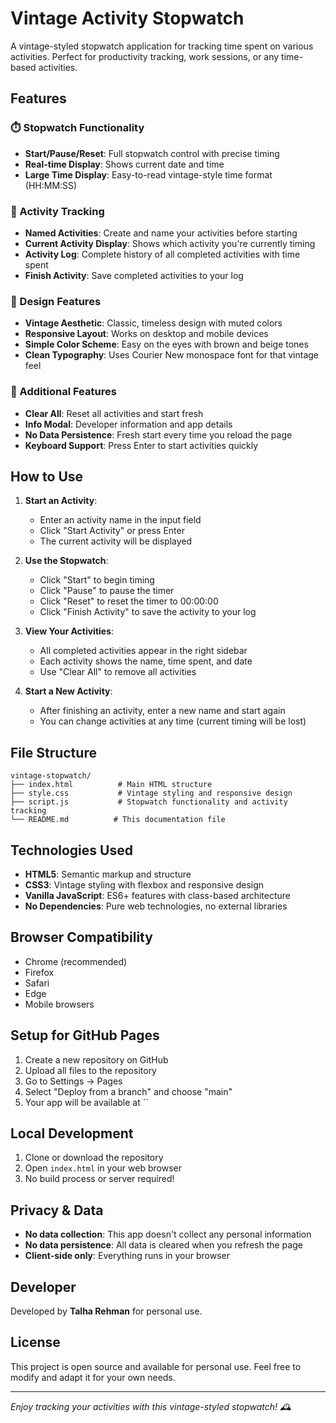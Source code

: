 # Vintage Activity Stopwatch

A vintage-styled stopwatch application for tracking time spent on various activities. Perfect for productivity tracking, work sessions, or any time-based activities.

## Features

### ⏱️ Stopwatch Functionality
- **Start/Pause/Reset**: Full stopwatch control with precise timing
- **Real-time Display**: Shows current date and time
- **Large Time Display**: Easy-to-read vintage-style time format (HH:MM:SS)

### 📝 Activity Tracking
- **Named Activities**: Create and name your activities before starting
- **Current Activity Display**: Shows which activity you're currently timing
- **Activity Log**: Complete history of all completed activities with time spent
- **Finish Activity**: Save completed activities to your log

### 🎨 Design Features
- **Vintage Aesthetic**: Classic, timeless design with muted colors
- **Responsive Layout**: Works on desktop and mobile devices
- **Simple Color Scheme**: Easy on the eyes with brown and beige tones
- **Clean Typography**: Uses Courier New monospace font for that vintage feel

### 🔧 Additional Features
- **Clear All**: Reset all activities and start fresh
- **Info Modal**: Developer information and app details
- **No Data Persistence**: Fresh start every time you reload the page
- **Keyboard Support**: Press Enter to start activities quickly

## How to Use

1. **Start an Activity**:
   - Enter an activity name in the input field
   - Click "Start Activity" or press Enter
   - The current activity will be displayed

2. **Use the Stopwatch**:
   - Click "Start" to begin timing
   - Click "Pause" to pause the timer
   - Click "Reset" to reset the timer to 00:00:00
   - Click "Finish Activity" to save the activity to your log

3. **View Your Activities**:
   - All completed activities appear in the right sidebar
   - Each activity shows the name, time spent, and date
   - Use "Clear All" to remove all activities

4. **Start a New Activity**:
   - After finishing an activity, enter a new name and start again
   - You can change activities at any time (current timing will be lost)

## File Structure

```
vintage-stopwatch/
├── index.html          # Main HTML structure
├── style.css           # Vintage styling and responsive design
├── script.js           # Stopwatch functionality and activity tracking
└── README.md          # This documentation file
```

## Technologies Used

- **HTML5**: Semantic markup and structure
- **CSS3**: Vintage styling with flexbox and responsive design
- **Vanilla JavaScript**: ES6+ features with class-based architecture
- **No Dependencies**: Pure web technologies, no external libraries

## Browser Compatibility

- Chrome (recommended)
- Firefox
- Safari
- Edge
- Mobile browsers

## Setup for GitHub Pages

1. Create a new repository on GitHub
2. Upload all files to the repository
3. Go to Settings → Pages
4. Select "Deploy from a branch" and choose "main"
5. Your app will be available at ``

## Local Development

1. Clone or download the repository
2. Open `index.html` in your web browser
3. No build process or server required!

## Privacy & Data

- **No data collection**: This app doesn't collect any personal information
- **No data persistence**: All data is cleared when you refresh the page
- **Client-side only**: Everything runs in your browser

## Developer

Developed by **Talha Rehman** for personal use.

## License

This project is open source and available for personal use. Feel free to modify and adapt it for your own needs.

---

*Enjoy tracking your activities with this vintage-styled stopwatch! 🕰️*